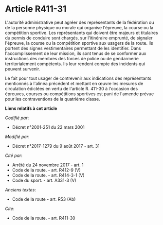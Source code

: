 # Article R411-31

L'autorité administrative peut agréer des représentants de la fédération ou de la personne physique ou morale qui organise
l'épreuve, la course ou la compétition sportive. Les représentants qui doivent être majeurs et titulaires du permis de
conduire sont chargés, sur l'itinéraire emprunté, de signaler l'épreuve, la course ou la compétition sportive aux usagers de
la route. Ils portent des signes vestimentaires permettant de les identifier. Dans l'accomplissement de leur mission, ils
sont tenus de se conformer aux instructions des membres des forces de police ou de gendarmerie territorialement compétents.
Ils leur rendent compte des incidents qui peuvent survenir.

Le fait pour tout usager de contrevenir aux indications des représentants mentionnés à l'alinéa précédent et mettant en œuvre
les mesures de circulation édictées en vertu de l'article R. 411-30 à l'occasion des épreuves, courses ou compétitions
sportives est puni de l'amende prévue pour les contraventions de la quatrième classe.

**Liens relatifs à cet article**

_Codifié par_:

  - Décret n°2001-251 du 22 mars 2001

_Modifié par_:

  - Décret n°2017-1279 du 9 août 2017 - art. 31

_Cité par_:

  - Arrêté du 24 novembre 2017 - art. 1
  - Code de la route. - art. R412-9 (V)
  - Code de la route. - art. R414-3-1 (V)
  - Code du sport. - art. A331-3 (V)

_Anciens textes_:

  - Code de la route - art. R53 (Ab)

_Cite_:

  - Code de la route. - art. R411-30
